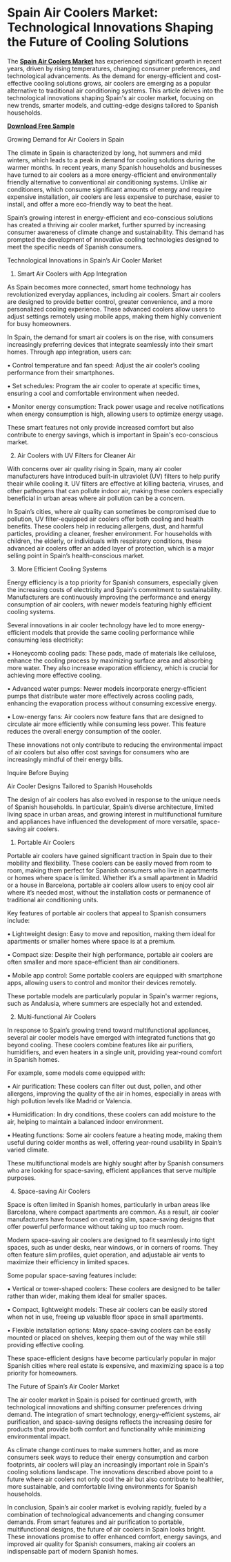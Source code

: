 # Spain Air Coolers Market: Technological Innovations Shaping the Future of Cooling Solutions

The **[Spain Air Coolers Market](https://www.nextmsc.com/report/spain-air-coolers-market)** has experienced significant growth in recent years, driven by rising temperatures, changing consumer preferences, and technological advancements. As the demand for energy-efficient and cost-effective cooling solutions grows, air coolers are emerging as a popular alternative to traditional air conditioning systems. This article delves into the technological innovations shaping Spain's air cooler market, focusing on new trends, smarter models, and cutting-edge designs tailored to Spanish households.

**[Download Free Sample](https://www.nextmsc.com/spain-air-coolers-market/request-sample)**

Growing Demand for Air Coolers in Spain

The climate in Spain is characterized by long, hot summers and mild winters, which leads to a peak in demand for cooling solutions during the warmer months. In recent years, many Spanish households and businesses have turned to air coolers as a more energy-efficient and environmentally friendly alternative to conventional air conditioning systems. Unlike air conditioners, which consume significant amounts of energy and require expensive installation, air coolers are less expensive to purchase, easier to install, and offer a more eco-friendly way to beat the heat.

Spain’s growing interest in energy-efficient and eco-conscious solutions has created a thriving air cooler market, further spurred by increasing consumer awareness of climate change and sustainability. This demand has prompted the development of innovative cooling technologies designed to meet the specific needs of Spanish consumers.

Technological Innovations in Spain’s Air Cooler Market

1. Smart Air Coolers with App Integration

As Spain becomes more connected, smart home technology has revolutionized everyday appliances, including air coolers. Smart air coolers are designed to provide better control, greater convenience, and a more personalized cooling experience. These advanced coolers allow users to adjust settings remotely using mobile apps, making them highly convenient for busy homeowners.

In Spain, the demand for smart air coolers is on the rise, with consumers increasingly preferring devices that integrate seamlessly into their smart homes. Through app integration, users can:

•	Control temperature and fan speed: Adjust the air cooler’s cooling performance from their smartphones.

•	Set schedules: Program the air cooler to operate at specific times, ensuring a cool and comfortable environment when needed.

•	Monitor energy consumption: Track power usage and receive notifications when energy consumption is high, allowing users to optimize energy usage.

These smart features not only provide increased comfort but also contribute to energy savings, which is important in Spain's eco-conscious market.

2. Air Coolers with UV Filters for Cleaner Air

With concerns over air quality rising in Spain, many air cooler manufacturers have introduced built-in ultraviolet (UV) filters to help purify theair while cooling it. UV filters are effective at killing bacteria, viruses, and other pathogens that can pollute indoor air, making these coolers especially beneficial in urban areas where air pollution can be a concern.

In Spain’s cities, where air quality can sometimes be compromised due to pollution, UV filter-equipped air coolers offer both cooling and health benefits. These coolers help in reducing allergens, dust, and harmful particles, providing a cleaner, fresher environment. For households with children, the elderly, or individuals with respiratory conditions, these advanced air coolers offer an added layer of protection, which is a major selling point in Spain’s health-conscious market.

3. More Efficient Cooling Systems

Energy efficiency is a top priority for Spanish consumers, especially given the increasing costs of electricity and Spain's commitment to sustainability. Manufacturers are continuously improving the performance and energy consumption of air coolers, with newer models featuring highly efficient cooling systems.

Several innovations in air cooler technology have led to more energy-efficient models that provide the same cooling performance while consuming less electricity:

•	Honeycomb cooling pads: These pads, made of materials like cellulose, enhance the cooling process by maximizing surface area and absorbing more water. They also increase evaporation efficiency, which is crucial for achieving more effective cooling.

•	Advanced water pumps: Newer models incorporate energy-efficient pumps that distribute water more effectively across cooling pads, enhancing the evaporation process without consuming excessive energy.

•	Low-energy fans: Air coolers now feature fans that are designed to circulate air more efficiently while consuming less power. This feature reduces the overall energy consumption of the cooler.

These innovations not only contribute to reducing the environmental impact of air coolers but also offer cost savings for consumers who are increasingly mindful of their energy bills.

Inquire Before Buying

Air Cooler Designs Tailored to Spanish Households

The design of air coolers has also evolved in response to the unique needs of Spanish households. In particular, Spain’s diverse architecture, limited living space in urban areas, and growing interest in multifunctional furniture and appliances have influenced the development of more versatile, space-saving air coolers.

1. Portable Air Coolers

Portable air coolers have gained significant traction in Spain due to their mobility and flexibility. These coolers can be easily moved from room to room, making them perfect for Spanish consumers who live in apartments or homes where space is limited. Whether it’s a small apartment in Madrid or a house in Barcelona, portable air coolers allow users to enjoy cool air where it’s needed most, without the installation costs or permanence of traditional air conditioning units.

Key features of portable air coolers that appeal to Spanish consumers include:

•	Lightweight design: Easy to move and reposition, making them ideal for apartments or smaller homes where space is at a premium.

•	Compact size: Despite their high performance, portable air coolers are often smaller and more space-efficient than air conditioners.

•	Mobile app control: Some portable coolers are equipped with smartphone apps, allowing users to control and monitor their devices remotely.

These portable models are particularly popular in Spain's warmer regions, such as Andalusia, where summers are especially hot and extended.

2. Multi-functional Air Coolers

In response to Spain’s growing trend toward multifunctional appliances, several air cooler models have emerged with integrated functions that go beyond cooling. These coolers combine features like air purifiers, humidifiers, and even heaters in a single unit, providing year-round comfort in Spanish homes.

For example, some models come equipped with:

•	Air purification: These coolers can filter out dust, pollen, and other allergens, improving the quality of the air in homes, especially in areas with high pollution levels like Madrid or Valencia.

•	Humidification: In dry conditions, these coolers can add moisture to the air, helping to maintain a balanced indoor environment.

•	Heating functions: Some air coolers feature a heating mode, making them useful during colder months as well, offering year-round usability in Spain’s varied climate.

These multifunctional models are highly sought after by Spanish consumers who are looking for space-saving, efficient appliances that serve multiple purposes.

4. Space-saving Air Coolers

Space is often limited in Spanish homes, particularly in urban areas like Barcelona, where compact apartments are common. As a result, air cooler manufacturers have focused on creating slim, space-saving designs that offer powerful performance without taking up too much room.

Modern space-saving air coolers are designed to fit seamlessly into tight spaces, such as under desks, near windows, or in corners of rooms. They often feature slim profiles, quiet operation, and adjustable air vents to maximize their efficiency in limited spaces.

Some popular space-saving features include:

•	Vertical or tower-shaped coolers: These coolers are designed to be taller rather than wider, making them ideal for smaller spaces.

•	Compact, lightweight models: These air coolers can be easily stored when not in use, freeing up valuable floor space in small apartments.

•	Flexible installation options: Many space-saving coolers can be easily mounted or placed on shelves, keeping them out of the way while still providing effective cooling.

These space-efficient designs have become particularly popular in major Spanish cities where real estate is expensive, and maximizing space is a top priority for homeowners.

The Future of Spain’s Air Cooler Market

The air cooler market in Spain is poised for continued growth, with technological innovations and shifting consumer preferences driving demand. The integration of smart technology, energy-efficient systems, air purification, and space-saving designs reflects the increasing desire for products that provide both comfort and functionality while minimizing environmental impact.

As climate change continues to make summers hotter, and as more consumers seek ways to reduce their energy consumption and carbon footprints, air coolers will play an increasingly important role in Spain's cooling solutions landscape. The innovations described above point to a future where air coolers not only cool the air but also contribute to healthier, more sustainable, and comfortable living environments for Spanish households.

In conclusion, Spain’s air cooler market is evolving rapidly, fueled by a combination of technological advancements and changing consumer demands. From smart features and air purification to portable, multifunctional designs, the future of air coolers in Spain looks bright. These innovations promise to offer enhanced comfort, energy savings, and improved air quality for Spanish consumers, making air coolers an indispensable part of modern Spanish homes.
